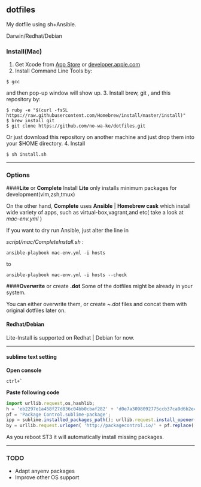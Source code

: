 ## dotfiles
My dotfile using sh+Ansible.

Darwin/Redhat/Debian

### Install(Mac)
1. Get Xcode from [App Store](https://itunes.apple.com/jp/app/xcode/id497799835?mt=12) or [developer.apple.com](https://developer.apple.com/downloads/) 
2. Install Command Line Tools by:
```shell
$ gcc 
```
and then pop-up window will show up. 
3. Install brew, git , and this repository by:
```shell
$ ruby -e "$(curl -fsSL https://raw.githubusercontent.com/Homebrew/install/master/install)"
$ brew install git
$ git clone https://github.com/no-wa-ke/dotfiles.git
```
Or just download this repository on another machine and just drop them into your $HOME directory.
4. Install
```shell
$ sh install.sh
```

********

### Options

####**Lite** or **Complete** Install
**Lite** only installs minimum packages for development(vim,zsh,tmux)

On the other hand, **Complete** uses **Ansible** | **Homebrew cask** which install
wide variety of apps, such as virtual-box,vagrant,and etc( take a look at *mac-env.yml* )

If you want to dry run Ansible, just alter the line in 

*script/mac/CompleteInstall.sh* :

```shell
ansible-playbook mac-env.yml -i hosts 
```
to
```shell
ansible-playbook mac-env.yml -i hosts --check
```

####**Overwrite** or create **.dot** 
Some of the dotfiles might be already in your system.

You can either overwrite them, or create *~.dot* files and concat them with original dotfiles later on.

#### Redhat/Debian
Lite-Install is supported on Redhat | Debian for now.

********
#### sublime text setting


**Open console**
```
ctrl+`
```

**Paste following code**
```javascript
import urllib.request,os,hashlib; 
h = 'eb2297e1a458f27d836c04bb0cbaf282' + 'd0e7a3098092775ccb37ca9d6b2e4b7d'; 
pf = 'Package Control.sublime-package'; 
ipp = sublime.installed_packages_path(); urllib.request.install_opener( urllib.request.build_opener( urllib.request.ProxyHandler()) ); 
by = urllib.request.urlopen( 'http://packagecontrol.io/' + pf.replace(' ', '%20')).read(); dh = hashlib.sha256(by).hexdigest(); print('Error validating download (got %s instead of %s), please try manual install' % (dh, h)) if dh != h else open(os.path.join( ipp, pf), 'wb' ).write(by)
```
As you reboot ST3 it will automatically install missing packages.

********
### TODO
- Adapt anyenv packages
- Improve other OS support


